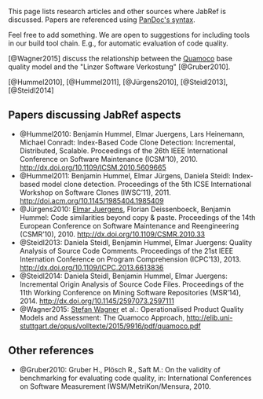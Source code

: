 This page lists research articles and other sources where JabRef is discussed.
Papers are referenced using [PanDoc's syntax](http://pandoc.org/README.html#citations).

Feel free to add something. We are open to suggestions for including tools in our build tool chain. E.g., for automatic evaluation of code quality.

[@Wagner2015] discuss the relationship between the [Quamoco](http://www.quamoco.de/) base quality model and the "Linzer Software Verkostung" [@Gruber2010].

[@Hummel2010], [@Hummel2011], [@Jürgens2010], [@Steidl2013], [@Steidl2014]

## Papers discussing JabRef aspects
* @Hummel2010: Benjamin Hummel, Elmar Juergens, Lars Heinemann, Michael Conradt: Index-Based Code Clone Detection: Incremental, Distributed, Scalable. Proceedings of the 26th IEEE International Conference on Software Maintenance (ICSM’10), 2010. http://dx.doi.org/10.1109/ICSM.2010.5609665
* @Hummel2011: Benjamin Hummel, Elmar Jürgens, Daniela Steidl: Index-based model clone detection. Proceedings of the 5th ICSE International Workshop on Software Clones (IWSC’11), 2011. http://doi.acm.org/10.1145/1985404.1985409
* @Jürgens2010: [Elmar Juergens], Florian Deissenboeck, Benjamin Hummel: Code similarities beyond copy & paste. Proceedings of the 14th European Conference on Software Maintenance and Reengineering (CSMR’10), 2010. http://dx.doi.org/10.1109/CSMR.2010.33
* @Steidl2013: Daniela Steidl, Benjamin Hummel, Elmar Juergens: Quality Analysis of Source Code Comments. Proceedings of the 21st IEEE Internation Conference on Program Comprehension (ICPC’13), 2013. http://dx.doi.org/10.1109/ICPC.2013.6613836
* @Steidl2014: Daniela Steidl, Benjamin Hummel, Elmar Juergens: Incremental Origin Analysis of Source Code Files. Proceedings of the 11th Working Conference on Mining Software Repositories (MSR’14), 2014. http://dx.doi.org/10.1145/2597073.2597111
* @Wagner2015: [Stefan Wagner] et al.: Operationalised Product Quality Models and Assessment:
The Quamoco Approach, http://elib.uni-stuttgart.de/opus/volltexte/2015/9916/pdf/quamoco.pdf

## Other references
* @Gruber2010: Gruber H., Plösch R., Saft M.: On the validity of benchmarking for evaluating code quality, in: International Conferences on Software Measurement IWSM/MetriKon/Mensura, 2010. 

  [Elmar Juergens]: https://www.cqse.eu/de/team/elmar-juergens/
  [Stefan Wagner]: http://www.uni-stuttgart.de/hkom/experten/experten/wagner.html